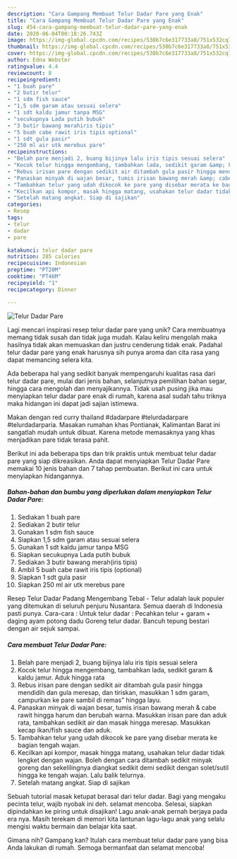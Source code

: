 ```yaml
---
description: "Cara Gampang Membuat Telur Dadar Pare yang Enak"
title: "Cara Gampang Membuat Telur Dadar Pare yang Enak"
slug: 454-cara-gampang-membuat-telur-dadar-pare-yang-enak
date: 2020-06-04T00:18:26.743Z
image: https://img-global.cpcdn.com/recipes/530b7c6e317733a8/751x532cq70/telur-dadar-pare-foto-resep-utama.jpg
thumbnail: https://img-global.cpcdn.com/recipes/530b7c6e317733a8/751x532cq70/telur-dadar-pare-foto-resep-utama.jpg
cover: https://img-global.cpcdn.com/recipes/530b7c6e317733a8/751x532cq70/telur-dadar-pare-foto-resep-utama.jpg
author: Edna Webster
ratingvalue: 4.4
reviewcount: 8
recipeingredient:
- "1 buah pare"
- "2 butir telur"
- "1 sdm fish sauce"
- "1,5 sdm garam atau sesuai selera"
- "1 sdt kaldu jamur tanpa MSG"
- "secukupnya Lada putih bubuk"
- "3 butir bawang merahiris tipis"
- "5 buah cabe rawit iris tipis optional"
- "1 sdt gula pasir"
- "250 ml air utk merebus pare"
recipeinstructions:
- "Belah pare menjadi 2, buang bijinya lalu iris tipis sesuai selera"
- "Kocok telur hingga mengembang, tambahkan lada, sedikit garam &amp; kaldu jamur. Aduk hingga rata"
- "Rebus irisan pare dengan sedikit air ditambah gula pasir hingga mendidih dan gula meresap, dan tiriskan, masukkan 1 sdm garam, campurkan ke pare sambil di remas” hingga layu."
- "Panaskan minyak di wajan besar, tumis irisan bawang merah &amp; cabe rawit hingga harum dan berubah warna. Masukkan irisan pare dan aduk rata, tambahkan sedikit air dan masak hingga meresap. Masukkan kecap ikan/fish sauce dan aduk."
- "Tambahkan telur yang udah dikocok ke pare yang disebar merata ke bagian tengah wajan."
- "Kecilkan api kompor, masak hingga matang, usahakan telur dadar tidak lengket dengan wajan. Boleh dengan cara ditambah sedikit minyak goreng dan sekelilingnya diangkat sedikit demi sedikit dengan solet/sutil hingga ke tengah wajan. Lalu balik telurnya."
- "Setelah matang angkat. Siap di sajikan"
categories:
- Resep
tags:
- telur
- dadar
- pare

katakunci: telur dadar pare 
nutrition: 285 calories
recipecuisine: Indonesian
preptime: "PT20M"
cooktime: "PT46M"
recipeyield: "1"
recipecategory: Dinner

---
```



![Telur Dadar Pare](https://img-global.cpcdn.com/recipes/530b7c6e317733a8/751x532cq70/telur-dadar-pare-foto-resep-utama.jpg)

Lagi mencari inspirasi resep telur dadar pare yang unik? Cara membuatnya memang tidak susah dan tidak juga mudah. Kalau keliru mengolah maka hasilnya tidak akan memuaskan dan justru cenderung tidak enak. Padahal telur dadar pare yang enak harusnya sih punya aroma dan cita rasa yang dapat memancing selera kita.

Ada beberapa hal yang sedikit banyak mempengaruhi kualitas rasa dari telur dadar pare, mulai dari jenis bahan, selanjutnya pemilihan bahan segar, hingga cara mengolah dan menyajikannya. Tidak usah pusing jika mau menyiapkan telur dadar pare enak di rumah, karena asal sudah tahu triknya maka hidangan ini dapat jadi sajian istimewa.

Makan dengan red curry thailand #dadarpare #telurdadarpare #telurdadarparia. Masakan rumahan khas Pontianak, Kalimantan Barat ini sangatlah mudah untuk dibuat. Karena metode memasaknya yang khas menjadikan pare tidak terasa pahit.


Berikut ini ada beberapa tips dan trik praktis untuk membuat telur dadar pare yang siap dikreasikan. Anda dapat menyiapkan Telur Dadar Pare memakai 10 jenis bahan dan 7 tahap pembuatan. Berikut ini cara untuk menyiapkan hidangannya.

<!--inarticleads1-->

##### Bahan-bahan dan bumbu yang diperlukan dalam menyiapkan Telur Dadar Pare:

1. Sediakan 1 buah pare
1. Sediakan 2 butir telur
1. Gunakan 1 sdm fish sauce
1. Siapkan 1,5 sdm garam atau sesuai selera
1. Gunakan 1 sdt kaldu jamur tanpa MSG
1. Siapkan secukupnya Lada putih bubuk
1. Sediakan 3 butir bawang merah(iris tipis)
1. Ambil 5 buah cabe rawit iris tipis (optional)
1. Siapkan 1 sdt gula pasir
1. Siapkan 250 ml air utk merebus pare


Resep Telur Dadar Padang Mengembang Tebal - Telur adalah lauk populer yang ditemukan di seluruh penjuru Nusantara. Semua daerah di Indonesia pasti punya. Cara-cara : Untuk telur dadar : Pecahkan telur + garam + daging ayam potong dadu Goreng telur dadar. Bancuh tepung bestari dengan air sejuk sampai. 

<!--inarticleads2-->

##### Cara membuat Telur Dadar Pare:

1. Belah pare menjadi 2, buang bijinya lalu iris tipis sesuai selera
1. Kocok telur hingga mengembang, tambahkan lada, sedikit garam &amp; kaldu jamur. Aduk hingga rata
1. Rebus irisan pare dengan sedikit air ditambah gula pasir hingga mendidih dan gula meresap, dan tiriskan, masukkan 1 sdm garam, campurkan ke pare sambil di remas” hingga layu.
1. Panaskan minyak di wajan besar, tumis irisan bawang merah &amp; cabe rawit hingga harum dan berubah warna. Masukkan irisan pare dan aduk rata, tambahkan sedikit air dan masak hingga meresap. Masukkan kecap ikan/fish sauce dan aduk.
1. Tambahkan telur yang udah dikocok ke pare yang disebar merata ke bagian tengah wajan.
1. Kecilkan api kompor, masak hingga matang, usahakan telur dadar tidak lengket dengan wajan. Boleh dengan cara ditambah sedikit minyak goreng dan sekelilingnya diangkat sedikit demi sedikit dengan solet/sutil hingga ke tengah wajan. Lalu balik telurnya.
1. Setelah matang angkat. Siap di sajikan


Sebuah tutorial masak ketupat berasal dari telur dadar. Bagi yang mengaku pecinta telur, wajib nyobak ini deh. selamat mencoba. Selesai, siapkan dipindahkan ke piring untuk disajikan! Lagu anak-anak pernah berjaya pada era nya. Masih terekam di memori kita lantunan lagu-lagu anak yang selalu mengisi waktu bermain dan belajar kita saat. 

Gimana nih? Gampang kan? Itulah cara membuat telur dadar pare yang bisa Anda lakukan di rumah. Semoga bermanfaat dan selamat mencoba!
